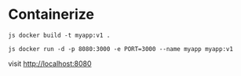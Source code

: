 # Containerize

``js
docker build -t myapp:v1 .
``

``js
docker run -d -p 8080:3000 -e PORT=3000 --name myapp myapp:v1
``

visit [http://localhost:8080](http://localhost:8080)
